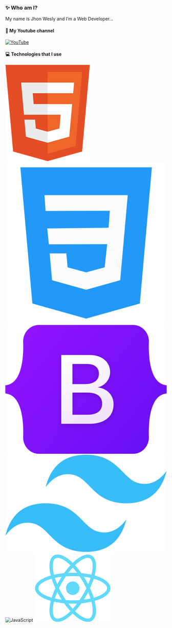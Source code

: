 ### ✨ Who am I?
My name is Jhon Wesly and I’m a Web Developer...

#### 🔗 My Youtube channel
[![YouTube](./assets/youtube.svg)](https://www.youtube.com/@AsmrProg)

#### 💻 Technologies that I use
![HTML5](./assets/HTML.svg) ![CSS3](./assets/CSS.svg) ![Bootstrap](./assets/BOOTSTRAP.svg) ![TailwindCSS](./assets/tailwind.svg) ![JavaScript](./assets/javascript.svg) ![React](./assets/react.svg)
